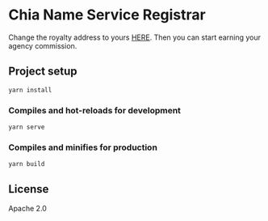 # Chia Name Service Registrar

Change the royalty address to yours [HERE](src/service/royalty.ts).
Then you can start earning your agency commission.

## Project setup
```
yarn install
```

### Compiles and hot-reloads for development
```
yarn serve
```

### Compiles and minifies for production
```
yarn build
```

## License

Apache 2.0